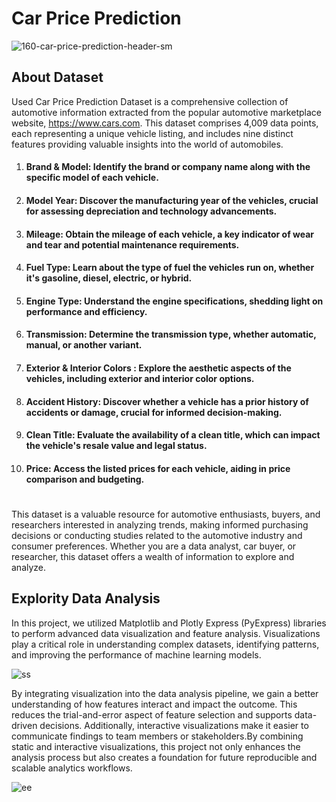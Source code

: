 # Car Price Prediction 

![160-car-price-prediction-header-sm](https://github.com/user-attachments/assets/7801638c-f3f9-44db-9f79-6394d747d9ff)


## About Dataset
Used Car Price Prediction Dataset is a comprehensive collection of automotive information extracted from the popular automotive marketplace website, https://www.cars.com. This dataset comprises 4,009 data points, each representing a unique vehicle listing, and includes nine distinct features providing valuable insights into the world of automobiles.
  
1. #### Brand & Model:  Identify the brand or company name along with the specific model of each vehicle.

2. #### Model Year:  Discover the manufacturing year of the vehicles, crucial for assessing depreciation and technology advancements.

3. #### Mileage:  Obtain the mileage of each vehicle, a key indicator of wear and tear and potential maintenance requirements.

4. #### Fuel Type: Learn about the type of fuel the vehicles run on, whether it's gasoline, diesel, electric, or hybrid.

5. #### Engine Type: Understand the engine specifications, shedding light on performance and efficiency.

6. #### Transmission: Determine the transmission type, whether automatic, manual, or another variant.

7. #### Exterior & Interior Colors : Explore the aesthetic aspects of the vehicles, including exterior and interior color options.

8. #### Accident History: Discover whether a vehicle has a prior history of accidents or damage, crucial for informed decision-making.

9. #### Clean Title: Evaluate the availability of a clean title, which can impact the vehicle's resale value and legal status.

10. #### Price: Access the listed prices for each vehicle, aiding in price comparison and budgeting.

#
This dataset is a valuable resource for automotive enthusiasts, buyers, and researchers interested in analyzing trends, making informed purchasing decisions or conducting studies related to the automotive industry and consumer preferences. Whether you are a data analyst, car buyer, or researcher, this dataset offers a wealth of information to explore and analyze.


## Explority Data Analysis 
In this project, we utilized Matplotlib and Plotly Express (PyExpress) libraries to perform advanced data visualization and feature analysis. Visualizations play a critical role in understanding complex datasets, identifying patterns, and improving the performance of machine learning models.

![ss](https://github.com/user-attachments/assets/6280b930-0a26-4e2b-9597-51b4357401d0)

By integrating visualization into the data analysis pipeline, we gain a better understanding of how features interact and impact the outcome. This reduces the trial-and-error aspect of feature selection and supports data-driven decisions. Additionally, interactive visualizations make it easier to communicate findings to team members or stakeholders.By combining static and interactive visualizations, this project not only enhances the analysis process but also creates a foundation for future reproducible and scalable analytics workflows.


![ee](https://github.com/user-attachments/assets/166351db-9cc2-4379-93a1-8e5e753c63e6)




